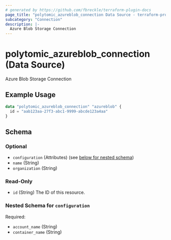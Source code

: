 ```yaml
---
# generated by https://github.com/fbreckle/terraform-plugin-docs
page_title: "polytomic_azureblob_connection Data Source - terraform-provider-polytomic"
subcategory: "Connection"
description: |-
  Azure Blob Storage Connection
---
```


# polytomic_azureblob_connection (Data Source)

Azure Blob Storage Connection

## Example Usage

```terraform
data "polytomic_azureblob_connection" "azureblob" {
  id = "aab123aa-27f3-abc1-9999-abcde123a4aa"
}
```

<!-- schema generated by tfplugindocs -->
## Schema

### Optional

- `configuration` (Attributes) (see [below for nested schema](#nestedatt--configuration))
- `name` (String)
- `organization` (String)

### Read-Only

- `id` (String) The ID of this resource.

<a id="nestedatt--configuration"></a>
### Nested Schema for `configuration`

Required:

- `account_name` (String)
- `container_name` (String)



